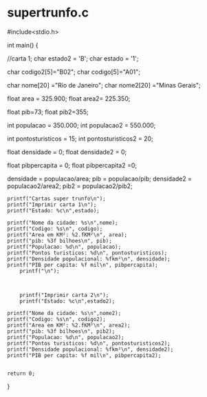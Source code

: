 # supertrunfo.c
#include<stdio.h>

int main() {

//carta 1;
char estado2 = 'B';
char estado = '1';

char codigo2[5]="B02";
char codigo[5]="A01";

char nome[20] ="Rio de Janeiro";
char nome2[20] ="Minas Gerais";

float area = 325.900;
float area2= 225.350;

float pib=73;
float pib2=355;

int populacao = 350.000;
int populacao2 = 550.000;

int pontosturisticos = 15;
int pontosturisticos2 = 20;

float densidade = 0;
float densidade2 = 0;

float pibpercapita = 0;
float pibpercapita2 =0;

densidade = populacao/area;
pib = populacao/pib;
densidade2 = populacao2/area2;
pib2 = populacao2/pib2;

    printf("Cartas super trunfo\n");
    printf("Imprimir carta 1\n");
    printf("Estado: %c\n",estado);

    printf("Nome da cidade: %s\n",nome);
    printf("Codigo: %s\n", codigo);
    printf("Area em KM²: %2.fKM²\n", area);
    printf("pib: %3f bilhoes\n", pib);
    printf("Populacao: %d\n", populacao);
    printf("Pontos turisticos: %d\n", pontosturisticos);
    printf("Densidade populacional: %fkm²\n", densidade);
    printf("PIB per capita: %f mil\n", pibpercapita);
        printf("\n");

        

        printf("Imprimir carta 2\n");
        printf("Estado: %c\n",estado2);

    printf("Nome da cidade: %s\n",nome2);
    printf("Codigo: %s\n", codigo2);
    printf("Area em KM²: %2.fKM²\n", area2);
    printf("pib: %3f bilhoes\n", pib2);
    printf("Populacao: %d\n", populacao2);
    printf("Pontos turisticos: %d\n", pontosturisticos2);
    printf("Densidade populacional: %fkm²\n", densidade2);
    printf("PIB per capita: %f mil\n", pibpercapita2);


    return 0;










}

